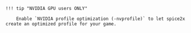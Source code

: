 	!!! tip "NVIDIA GPU users ONLY"

		Enable `NVIDIA profile optimization (-nvprofile)` to let spice2x create an optimized profile for your game.